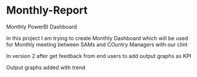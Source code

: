 # Monthly-Report
Monthly PowerBI Dashboard

In this project I am trying to create Monthly Dashboard which will be used for Monthly meeting between SAMs and COuntry Managers with our clint

In version 2 after get feedback from end users to add output graphs as KPI 

Output graphs added with trend 

